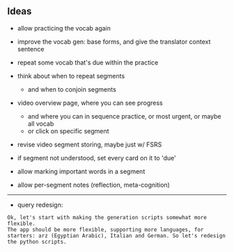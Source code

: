 
## Ideas

- allow practicing the vocab again
- improve the vocab gen: base forms, and give the translator context sentence
- repeat some vocab that's due within the practice
- think about when to repeat segments
    - and when to conjoin segments


- video overview page, where you can see progress
    - and where you can in sequence practice, or most urgent, or maybe all vocab
    - or click on specific segment

- revise video segment storing, maybe just w/ FSRS


- if segment not understood, set every card on it to 'due'


- allow marking important words in a segment
- allow per-segment notes (reflection, meta-cognition)


---

- query redesign:

```
Ok, let's start with making the generation scripts somewhat more flexible.
The app should be more flexible, supporting more languages, for starters: arz (Egyptian Arabic), Italian and German. So let's redesign the python scripts. 
```